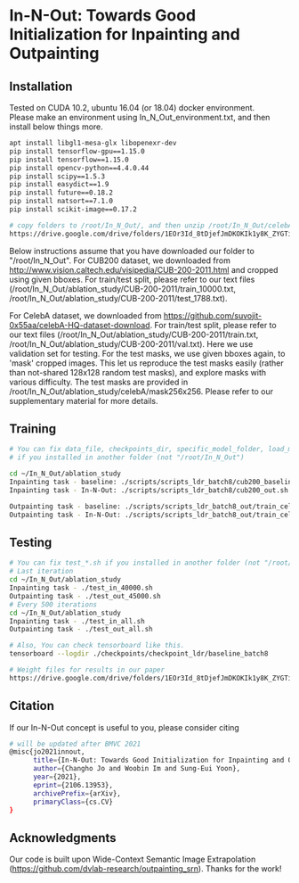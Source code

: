 # In-N-Out: Towards Good Initialization for Inpainting and Outpainting
## Installation
Tested on CUDA 10.2, ubuntu 16.04 (or 18.04) docker environment.\
Please make an environment using In_N_Out_environment.txt, and then install below things more.
```sh
apt install libgl1-mesa-glx libopenexr-dev
pip install tensorflow-gpu==1.15.0 
pip install tensorflow==1.15.0
pip install opencv-python==4.4.0.44
pip install scipy==1.5.3
pip install easydict==1.9
pip install future==0.18.2
pip install natsort==7.1.0
pip install scikit-image==0.17.2

# copy folders to /root/In_N_Out/, and then unzip /root/In_N_Out/celebA.zip
https://drive.google.com/drive/folders/1EOr3Id_8tDjefJmDKOKIk1y8K_ZYGTiI?usp=sharing
```

Below instructions assume that you have downloaded our folder to "/root/In_N_Out".
For CUB200 dataset, we downloaded from http://www.vision.caltech.edu/visipedia/CUB-200-2011.html and cropped using given bboxes. For train/test split, please refer to our text files (/root/In_N_Out/ablation_study/CUB-200-2011/train_10000.txt, /root/In_N_Out/ablation_study/CUB-200-2011/test_1788.txt).

For CelebA dataset, we downloaded from https://github.com/suvojit-0x55aa/celebA-HQ-dataset-download. For train/test split, please refer to our text files (/root/In_N_Out/ablation_study/CUB-200-2011/train.txt, /root/In_N_Out/ablation_study/CUB-200-2011/val.txt). Here we use validation set for testing. For the test masks, we use given bboxes again, to 'mask' cropped images. This let us reproduce the test masks easily (rather than not-shared 128x128 random test masks), and explore masks with various difficulty. The test masks are provided in /root/In_N_Out/ablation_study/celebA/mask256x256. Please refer to our supplementary material for more details. 

## Training
```sh
# You can fix data_file, checkpoints_dir, specific_model_folder, load_model_dir in each shell 
# if you installed in another folder (not "/root/In_N_Out")

cd ~/In_N_Out/ablation_study
Inpainting task - baseline: ./scripts/scripts_ldr_batch8/cub200_baseline.sh
Inpainting task - In-N-Out: ./scripts/scripts_ldr_batch8/cub200_out.sh

Outpainting task - baseline: ./scripts/scripts_ldr_batch8_out/train_celebA_baseline.sh
Outpainting task - In-N-Out: ./scripts/scripts_ldr_batch8_out/train_celebA_in.sh
```

## Testing
```sh
# You can fix test_*.sh if you installed in another folder (not "/root/In_N_Out")
# Last iteration
cd ~/In_N_Out/ablation_study
Inpainting task - ./test_in_40000.sh
Outpainting task - ./test_out_45000.sh
# Every 500 iterations 
cd ~/In_N_Out/ablation_study
Inpainting task - ./test_in_all.sh
Outpainting task - ./test_out_all.sh

# Also, You can check tensorboard like this.
tensorboard --logdir ./checkpoints/checkpoint_ldr/baseline_batch8

# Weight files for results in our paper
https://drive.google.com/drive/folders/1EOr3Id_8tDjefJmDKOKIk1y8K_ZYGTiI?usp=sharing
```

## Citation
If our In-N-Out concept is useful to you, please consider citing
```sh
# will be updated after BMVC 2021
@misc{jo2021innout,
      title={In-N-Out: Towards Good Initialization for Inpainting and Outpainting}, 
      author={Changho Jo and Woobin Im and Sung-Eui Yoon},
      year={2021},
      eprint={2106.13953},
      archivePrefix={arXiv},
      primaryClass={cs.CV}
}
```

## Acknowledgments
Our code is built upon Wide-Context Semantic Image Extrapolation (https://github.com/dvlab-research/outpainting_srn). Thanks for the work!
